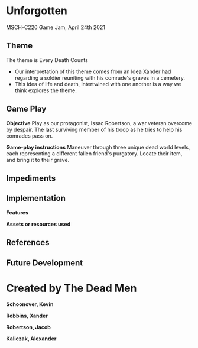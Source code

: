 # Unforgotten
MSCH-C220 Game Jam, April 24th 2021


## Theme 
The theme is Every Death Counts

* Our interpretation of this theme comes from an Idea Xander had regarding a soldier reuniting with his comrade's graves in a cemetery. 
* This idea of life and death, intertwined with one another is a way we think explores the theme. 

## Game Play
**Objective**
Play as our protagonist, Issac Robertson, a war veteran overcome by despair. The last surviving member of his troop as he tries to help his comrades pass on.

**Game-play instructions**
Maneuver through three unique dead world levels, each representing a different fallen friend's purgatory. Locate their item, and bring it to their grave. 

## Impediments

## Implementation
**Features**

**Assets or resources used**

## References

## Future Development

# Created by The Dead Men
**Schoonover, Kevin**

**Robbins, Xander**

**Robertson, Jacob**

**Kaliczak, Alexander**